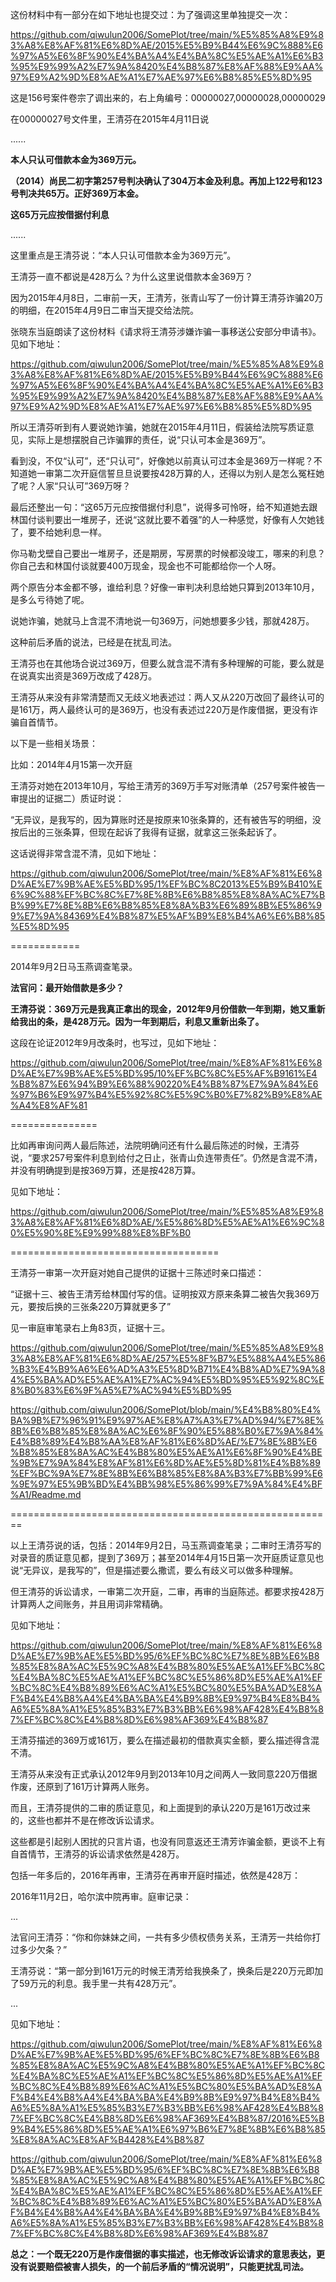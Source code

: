 这份材料中有一部分在如下地址也提交过：为了强调这里单独提交一次：

https://github.com/qiwulun2006/SomePlot/tree/main/%E5%85%A8%E9%83%A8%E8%AF%81%E6%8D%AE/2015%E5%B9%B44%E6%9C%888%E6%97%A5%E6%8F%90%E4%BA%A4%E4%BA%8C%E5%AE%A1%E6%B3%95%E9%99%A2%E7%9A%8420%E4%B8%87%E8%AF%88%E9%AA%97%E9%A2%9D%E8%AE%A1%E7%AE%97%E6%B8%85%E5%8D%95


这是156号案件卷宗了调出来的，右上角编号：00000027,00000028,00000029

在00000027号文件里，王清芬在2015年4月11日说

......

**本人只认可借款本金为369万元。**

**（2014）尚民二初字第257号判决确认了304万本金及利息。再加上122号和123号判决共65万。正好369万本金。**

**这65万元应按借据付利息**

......



这里重点是王清芬说：“本人只认可借款本金为369万元”。

王清芬一直不都说是428万么？为什么这里说借款本金369万？

因为2015年4月8日，二审前一天，王清芳，张青山写了一份计算王清芬诈骗20万的明细，在2015年4月9日二审当天提交给法院。

张晓东当庭朗读了这份材料《请求将王清芬涉嫌诈骗一事移送公安部分申请书》。见如下地址：

https://github.com/qiwulun2006/SomePlot/tree/main/%E5%85%A8%E9%83%A8%E8%AF%81%E6%8D%AE/2015%E5%B9%B44%E6%9C%888%E6%97%A5%E6%8F%90%E4%BA%A4%E4%BA%8C%E5%AE%A1%E6%B3%95%E9%99%A2%E7%9A%8420%E4%B8%87%E8%AF%88%E9%AA%97%E9%A2%9D%E8%AE%A1%E7%AE%97%E6%B8%85%E5%8D%95

所以王清芬听到有人要说她诈骗，她就在2015年4月11日，假装给法院写质证意见，实际上是想摆脱自己诈骗罪的责任，说“只认可本金是369万”。

看到没，不仅“认可”，还“只认可”，好像她以前真认可过本金是369万一样呢？不知道她一审第二次开庭信誓旦旦说要按428万算的人，还得以为别人是怎么冤枉她了呢？人家“只认可”369万呀？

最后还整出一句：“这65万元应按借据付利息”，说得多可怜呀，给不知道她去跟林国付谈判要出一堆房子，还说“这就比要不着强”的人一种感觉，好像有人欠她钱了，要不给她利息一样。

你马勒戈壁自己要出一堆房子，还是期房，写房票的时候都没竣工，哪来的利息？你自己去和林国付谈就要400万现金，现金也不可能都给你一个人呀。

两个原告分本金都不够，谁给利息？好像一审判决利息给她只算到2013年10月，是多么亏待她了呢。

说她诈骗，她就马上含混不清地说一句369万，问她想要多少钱，那就428万。

这种前后矛盾的说法，已经是在扰乱司法。

王清芬也在其他场合说过369万，但要么就含混不清有多种理解的可能，要么就是在说真实出资是369万改成了428万。

王清芬从来没有非常清楚而又无歧义地表述过：两人又从220万改回了最终认可的是161万，两人最终认可的是369万，也没有表述过220万是作废借据，更没有诈骗自首情节。

以下是一些相关场景：

比如：2014年4月15第一次开庭

王清芬对她在2013年10月，写给王清芳的369万手写对账清单（257号案件被告一审提出的证据二）质证时说：

“无异议，是我写的，因为算账时还是按原来10张条算的，还有被告写的明细，没按后出的三张条算，但现在起诉了我得有证据，就拿这三张条起诉了。

这话说得非常含混不清，见如下地址：

https://github.com/qiwulun2006/SomePlot/tree/main/%E8%AF%81%E6%8D%AE%E7%9B%AE%E5%BD%95/1%EF%BC%8C2013%E5%B9%B410%E6%9C%88%EF%BC%8C%E7%8E%8B%E6%B8%85%E8%8A%AC%E7%BB%99%E7%8E%8B%E6%B8%85%E8%8A%B3%E6%89%8B%E5%86%99%E7%9A%84369%E4%B8%87%E5%AF%B9%E8%B4%A6%E6%B8%85%E5%8D%95

============

2014年9月2日马玉燕调查笔录。

**法官问：最开始借款是多少？**

**王清芬说：369万元是我真正拿出的现金，2012年9月份借款一年到期，她又重新给我出的条，是428万元。因为一年到期后，利息又重新出条了。**

这段在论证2012年9月改条时，也写过，见如下地址：

https://github.com/qiwulun2006/SomePlot/tree/main/%E8%AF%81%E6%8D%AE%E7%9B%AE%E5%BD%95/10%EF%BC%8C%E5%AF%B9161%E4%B8%87%E6%94%B9%E6%88%90220%E4%B8%87%E7%9A%84%E6%97%B6%E9%97%B4%E5%92%8C%E5%9C%B0%E7%82%B9%E8%AE%A4%E8%AF%81

===============

比如再审询问两人最后陈述，法院明确问还有什么最后陈述的时候，王清芬说，“要求257号案件利息到给付之日止，张青山负连带责任”。仍然是含混不清，并没有明确提到是按369万算，还是按428万算。

见如下地址：

https://github.com/qiwulun2006/SomePlot/tree/main/%E5%85%A8%E9%83%A8%E8%AF%81%E6%8D%AE/%E5%86%8D%E5%AE%A1%E6%9C%80%E5%90%8E%E9%99%88%E8%BF%B0

====================================

王清芬一审第一次开庭对她自己提供的证据十三陈述时亲口描述：

“证据十三、被告王清芳给林国付写的信。证明按双方原来条算二被告欠我369万元，要按后换的三张条220万算就更多了”

见一审庭审笔录右上角83页，证据十三。

https://github.com/qiwulun2006/SomePlot/tree/main/%E5%85%A8%E9%83%A8%E8%AF%81%E6%8D%AE/257%E5%8F%B7%E5%88%A4%E5%86%B3%E4%B9%A6%E6%AD%A3%E5%8D%B71%E4%B8%AD%E7%9A%84%E5%BA%AD%E5%AE%A1%E7%AC%94%E5%BD%95%E5%92%8C%E8%B0%83%E6%9F%A5%E7%AC%94%E5%BD%95

https://github.com/qiwulun2006/SomePlot/blob/main/%E4%B8%80%E4%BA%9B%E7%96%91%E9%97%AE%E8%A7%A3%E7%AD%94/%E7%8E%8B%E6%B8%85%E8%8A%AC%E6%8F%90%E5%88%B0%E7%9A%84%E4%B8%89%E4%B8%AA%E8%AF%81%E6%8D%AE/%E7%8E%8B%E6%B8%85%E8%8A%AC%E4%B8%80%E5%AE%A1%E6%8F%90%E4%BE%9B%E7%9A%84%E8%AF%81%E6%8D%AE%E5%8D%81%E4%B8%89%EF%BC%9A%E7%8E%8B%E6%B8%85%E8%8A%B3%E7%BB%99%E6%9E%97%E5%9B%BD%E4%BB%98%E5%86%99%E7%9A%84%E4%BF%A1/Readme.md

========================================================


以上王清芬说的话，包括：2014年9月2日，马玉燕调查笔录；二审时王清芬写的对录音的质证意见都，提到了369万；甚至2014年4月15日第一次开庭质证意见也说“无异议，是我写的”，但是描述要么撒谎，要么有歧义可以做多种理解。

但王清芬的诉讼请求，一审第二次开庭，二审，再审的当庭陈述。都要求按428万计算两人之间账务，并且用词非常精确。

见如下地址：

https://github.com/qiwulun2006/SomePlot/tree/main/%E8%AF%81%E6%8D%AE%E7%9B%AE%E5%BD%95/6%EF%BC%8C%E7%8E%8B%E6%B8%85%E8%8A%AC%E5%9C%A8%E4%B8%80%E5%AE%A1%EF%BC%8C%E4%BA%8C%E5%AE%A1%EF%BC%8C%E5%86%8D%E5%AE%A1%EF%BC%8C%E4%B8%89%E6%AC%A1%E5%BC%80%E5%BA%AD%E8%AF%B4%E4%B8%A4%E4%BA%BA%E4%B9%8B%E9%97%B4%E8%B4%A6%E5%8A%A1%E5%85%B3%E7%B3%BB%E6%98%AF428%E4%B8%87%EF%BC%8C%E4%B8%8D%E6%98%AF369%E4%B8%87

王清芬描述的369万或161万，要么在描述最初的借款真实金额，要么描述得含混不清。


王清芬从来没有正式承认2012年9月到2013年10月之间两人一致同意220万借据作废，还原到了161万计算两人账务。

而且，王清芬提供的二审的质证意见，和上面提到的承认220万是161万改过来的，这些也都并不是在修改诉讼请求。

这些都是引起别人困扰的只言片语，也没有同意返还王清芳诈骗金额，更谈不上有自首情节，王清芬的诉讼请求依然是428万。

包括一年多后的，2016年再审，王清芬在再审开庭时描述，依然是428万：

2016年11月2日，哈尔滨中院再审。庭审记录：

...

法官问王清芬：“你和你妹妹之间，一共有多少债权债务关系，王清芳一共给你打过多少欠条？”

王清芬说：“第一部分到161万元的时候王清芳给我换条了，换条后是220万元即加了59万元的利息。我手里一共有428万元”。

...


见如下地址：

https://github.com/qiwulun2006/SomePlot/tree/main/%E8%AF%81%E6%8D%AE%E7%9B%AE%E5%BD%95/6%EF%BC%8C%E7%8E%8B%E6%B8%85%E8%8A%AC%E5%9C%A8%E4%B8%80%E5%AE%A1%EF%BC%8C%E4%BA%8C%E5%AE%A1%EF%BC%8C%E5%86%8D%E5%AE%A1%EF%BC%8C%E4%B8%89%E6%AC%A1%E5%BC%80%E5%BA%AD%E8%AF%B4%E4%B8%A4%E4%BA%BA%E4%B9%8B%E9%97%B4%E8%B4%A6%E5%8A%A1%E5%85%B3%E7%B3%BB%E6%98%AF428%E4%B8%87%EF%BC%8C%E4%B8%8D%E6%98%AF369%E4%B8%87/2016%E5%B9%B4%E5%86%8D%E5%AE%A1%E6%97%B6%E7%8E%8B%E6%B8%85%E8%8A%AC%E8%AF%B4428%E4%B8%87

https://github.com/qiwulun2006/SomePlot/tree/main/%E8%AF%81%E6%8D%AE%E7%9B%AE%E5%BD%95/6%EF%BC%8C%E7%8E%8B%E6%B8%85%E8%8A%AC%E5%9C%A8%E4%B8%80%E5%AE%A1%EF%BC%8C%E4%BA%8C%E5%AE%A1%EF%BC%8C%E5%86%8D%E5%AE%A1%EF%BC%8C%E4%B8%89%E6%AC%A1%E5%BC%80%E5%BA%AD%E8%AF%B4%E4%B8%A4%E4%BA%BA%E4%B9%8B%E9%97%B4%E8%B4%A6%E5%8A%A1%E5%85%B3%E7%B3%BB%E6%98%AF428%E4%B8%87%EF%BC%8C%E4%B8%8D%E6%98%AF369%E4%B8%87

**总之：一个既无220万是作废借据的事实描述，也无修改诉讼请求的意思表达，更没有说要赔偿被害人损失，的一个前后矛盾的“情况说明”，只能更扰乱司法。**

